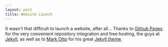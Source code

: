 ```yaml
---
layout: post
title: Website Launch
---
```

  
It wasn't that difficult to launch a website, after all... Thanks to [Github Pages](https://pages.github.com/) for the very convenient repository integration and free hosting, the guys at [Jekyll](https://jekyllrb.com/), as well as to [Mark Otto](https://github.com/mdo) for his great [Jekyll theme](https://github.com/poole/hyde).
